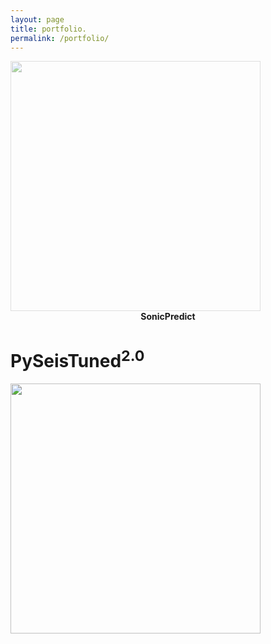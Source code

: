 ```yaml
---
layout: page
title: portfolio.
permalink: /portfolio/
---
```


<div>
<a href="https://sonicpredict.com" target="_blank"><img src="{{site.url}}/assets/img/residual_plot.png" width="400" style="opacity: 0.5;"></a>
<div style="position: relative; text-align: center;"><strong>SonicPredict</strong></div>
</div>

# PySeisTuned<sup>2.0</sup>

<a href="https://pyseistuned.com" target="_blank"><img src="{{site.url}}/assets/img/synthetic_wedge_model_extra.png" width="400"></a>
